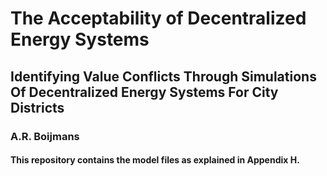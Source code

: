 # The Acceptability of Decentralized Energy Systems
## Identifying Value Conflicts Through Simulations Of Decentralized Energy Systems For City Districts

### A.R. Boijmans
#### This repository contains the model files as explained in Appendix H.
